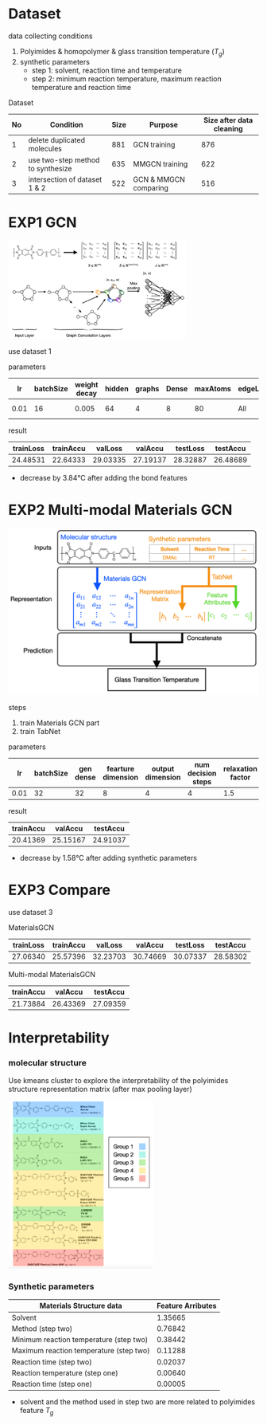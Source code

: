 # Dataset

data collecting conditions

1. Polyimides & homopolymer & glass transition temperature ($T_g$)
2. synthetic parameters
   - step 1: solvent, reaction time and temperature
   - step 2: minimum reaction temperature, maximum reaction temperature and reaction time

Dataset

| No   | Condition                         | Size | Purpose               | Size after data cleaning |
| ---- | --------------------------------- | ---- | --------------------- | ------------------------ |
| 1    | delete duplicated molecules       | 881  | GCN training          | 876                      |
| 2    | use two-step method to synthesize | 635  | MMGCN training        | 622                      |
| 3    | intersection of dataset 1 & 2     | 522  | GCN & MMGCN comparing | 516                      |

# EXP1 GCN

<img src="./img/MaterialsGCM.png" alt="MaterialsGCM" style="zoom:35%;" />

use dataset 1

parameters

| lr   | batchSize | weight decay | hidden | graphs | Dense | maxAtoms | edgeLayers | edgeBias   | dropout | degree |
| ---- | --------- | ------------ | ------ | ------ | ----- | -------- | ---------- | ---------- | ------- | ------ |
| 0.01 | 16        | 0.005        | 64     | 4      | 8     | 80       | All        | even layer | 0.3     | 2      |

result

| trainLoss | trainAccu | valLoss  | valAccu  | testLoss | testAccu |
| --------- | --------- | -------- | -------- | -------- | -------- |
| 24.48531  | 22.64333  | 29.03335 | 27.19137 | 28.32887 | 26.48689 |

* decrease by 3.84℃ after adding the bond features

# EXP2 Multi-modal Materials GCN

![MMGCN](./img/MMGCN.png)

steps

1. train Materials GCN part
2. train TabNet

parameters

| lr   | batchSize | gen dense | fearture dimension | output dimension | num decision steps | relaxation factor |
| ---- | --------- | --------- | ------------------ | ---------------- | ------------------ | ----------------- |
| 0.01 | 32        | 32        | 8                  | 4                | 4                  | 1.5               |

result

| trainAccu | valAccu  | testAccu |
| --------- | -------- | -------- |
| 20.41369  | 25.15167 | 24.91037 |

* decrease by 1.58℃ after adding synthetic parameters

# EXP3 Compare

use dataset 3

MaterialsGCN

| trainLoss | trainAccu | valLoss  | valAccu  | testLoss | testAccu |
| --------- | --------- | -------- | -------- | -------- | -------- |
| 27.06340  | 25.57396  | 32.23703 | 30.74669 | 30.07337 | 28.58302 |

Multi-modal MaterialsGCN

| trainAccu | valAccu  | testAccu |
| --------- | -------- | -------- |
| 21.73884  | 26.43369 | 27.09359 |

# Interpretability

### molecular structure

Use kmeans cluster to explore the interpretability of the polyimides structure representation matrix (after max pooling layer)

<img src="./cluster/result.png" alt="result" style="zoom:33%;" />

### Synthetic parameters

| Materials Structure data                | Feature Arributes |
| --------------------------------------- | ----------------- |
| Solvent                                 | 1.35665           |
| Method (step two)                       | 0.76842           |
| Minimum reaction temperature (step two) | 0.38442           |
| Maximum reaction temperature (step two) | 0.11288           |
| Reaction time (step two)                | 0.02037           |
| Reaction temperature (step one)         | 0.00640           |
| Reaction time (step one)                | 0.00005           |

* solvent and the method used in step two are more related to polyimides feature $T_g$
